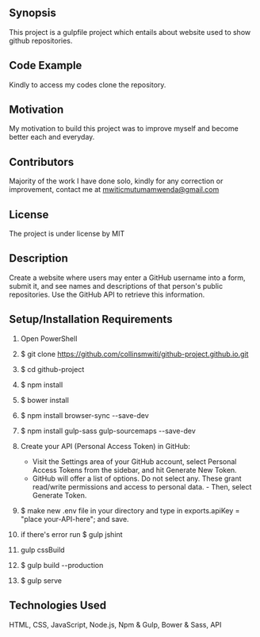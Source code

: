 ## Synopsis
This project is a gulpfile project which entails about website used to show github repositories.

## Code Example
Kindly to access my codes clone the repository.

## Motivation
My motivation to build this project was to improve myself and become better each and everyday.

## Contributors
Majority of the work I have done solo, kindly for any correction or improvement, contact me at mwiticmutumamwenda@gmail.com

## License
The project is under license by MIT

## Description

Create a website where users may enter a GitHub username into a form, submit it, and see names and descriptions of that person's public repositories. Use the GitHub API to retrieve this information.

## Setup/Installation Requirements
1.  Open PowerShell
2.  $ git clone https://github.com/collinsmwiti/github-project.github.io.git
3.  $ cd github-project
4.  $ npm install
5.  $ bower install
6.  $ npm install browser-sync --save-dev
7.  $ npm install gulp-sass gulp-sourcemaps --save-dev
8.  Create your API (Personal Access Token) in GitHub:
    - Visit the Settings area of your GitHub account, select Personal Access Tokens from the sidebar, and hit Generate New Token.
    - GitHub will offer a list of options. Do not select any. These grant read/write permissions and access to personal data. - Then, select Generate Token.
9.  $ make new .env file in your directory and type in exports.apiKey = "place your-API-here"; and save.

10. if there's error run $ gulp jshint
11. gulp cssBuild
12. $ gulp build --production
13. $ gulp serve

## Technologies Used

HTML, CSS, JavaScript, Node.js, Npm & Gulp, Bower & Sass, API
